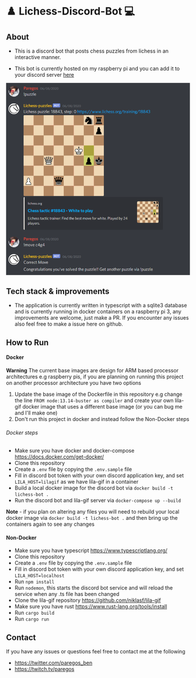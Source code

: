 # ♟️ Lichess-Discord-Bot 💻

## About

- This is a discord bot that posts chess puzzles from lichess in an interactive manner.

- This bot is currently hosted on my raspberry pi and you can add it to your discord server [here](https://discord.com/api/oauth2/authorize?client_id=711480594629918772&permissions=522240&scope=bot)

![Lichess-Discord-Bot sending a puzzle to a discord channel](https://github.com/paregos/lichess-puzzle-discord-bot/raw/master/img/bot.png "Lichess-Discord-Bot sending a puzzle to a discord channel")

## Tech stack & improvements

- The application is currently written in typescript with a sqlite3 database and is currently running in docker containers on a raspberry pi 3, any improvements are welcome, just make a PR. If you encounter any issues also feel free to make a issue here on github.

## How to Run

#### Docker

**Warning** The current base images are design for ARM based processor architectures e.g raspberry pis, if you are planning on running this project on another processor architecture you have two options

1. Update the base image of the Dockerfile in this repository e.g change the line `FROM node:13.14-buster as compiler` and create your own lila-gif docker image that uses a different base image (or you can bug me and I'll make one)
2. Don't run this project in docker and instead follow the Non-Docker steps

###### Docker steps

- Make sure you have docker and docker-compose https://docs.docker.com/get-docker/
- Clone this repository
- Create a `.env` file by copying the `.env.sample` file
- Fill in discord bot token with your own discord application key, and set `LILA_HOST=lilagif` as we have lila-gif in a container
- Build a local docker image for the discord bot via `docker build -t lichess-bot .`
- Run the discord bot and lila-gif server via `docker-compose up --build`

**Note** - if you plan on altering any files you will need to rebuild your local docker image via `docker build -t lichess-bot .` and then bring up the containers again to see any changes

#### Non-Docker

- Make sure you have typescript https://www.typescriptlang.org/
- Clone this repository
- Create a `.env` file by copying the `.env.sample` file
- Fill in discord bot token with your own discord application key, and set `LILA_HOST=localhost`
- Run `npm install`
- Run `nodemon`, this starts the discord bot service and will reload the service when any .ts file has been changed
- Clone the lila-gif repository https://github.com/niklasf/lila-gif
- Make sure you have rust https://www.rust-lang.org/tools/install
- Run `cargo build`
- Run `cargo run`

## Contact

If you have any issues or questions feel free to contact me at the following

- https://twitter.com/paregos_ben
- https://twitch.tv/paregos
